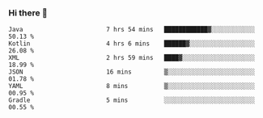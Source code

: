 ### Hi there 👋

<!--START_SECTION:waka-->

```text
Java                       7 hrs 54 mins   ████████████▓░░░░░░░░░░░░   50.13 %
Kotlin                     4 hrs 6 mins    ██████▓░░░░░░░░░░░░░░░░░░   26.08 %
XML                        2 hrs 59 mins   ████▓░░░░░░░░░░░░░░░░░░░░   18.99 %
JSON                       16 mins         ▒░░░░░░░░░░░░░░░░░░░░░░░░   01.78 %
YAML                       8 mins          ▒░░░░░░░░░░░░░░░░░░░░░░░░   00.95 %
Gradle                     5 mins          ░░░░░░░░░░░░░░░░░░░░░░░░░   00.55 %
```

<!--END_SECTION:waka-->

<!--
**jerry-shao/jerry-shao** is a ✨ _special_ ✨ repository because its `README.md` (this file) appears on your GitHub profile.

Here are some ideas to get you started:

- 🔭 I’m currently working on ...
- 🌱 I’m currently learning ...
- 👯 I’m looking to collaborate on ...
- 🤔 I’m looking for help with ...
- 💬 Ask me about ...
- 📫 How to reach me: ...
- 😄 Pronouns: ...
- ⚡ Fun fact: ...
-->
